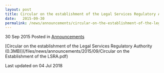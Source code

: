 ```yaml
---
layout: post
title: Circular on the establishment of the Legal Services Regulatory Authority
date:   2015-09-30
permalink: /news/announcements/circular-on-the-establishment-of-the-legal-service-regu
---
```


30 Sep 2015 Posted in [Announcements](/news/announcements) 

[Circular on the establishment of the Legal Services Regulatory Authority (0.3MB)](/files/news/announcements/2015/09/Circular on the Establishment of the LSRA.pdf)

<p class="right-side-updated">Last updated on 04 Jul 2018</p> 
